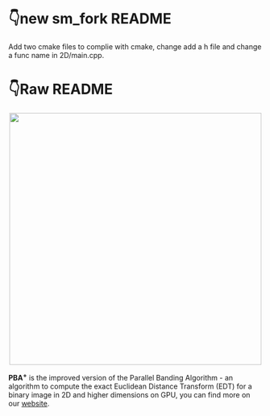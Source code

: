 # 👇new sm_fork README
Add two cmake files to complie with cmake, change add a h file and change a func name in 2D/main.cpp.
# 👇Raw README
<p align="center">
<img src="_.jpg" width=500 />
</p>

**PBA<sup>+</sup>** is the improved version of the Parallel Banding Algorithm - an algorithm to compute the exact Euclidean Distance Transform (EDT) for a binary image in 2D and higher dimensions on GPU, you can find more on our [website](https://www.comp.nus.edu.sg/~tants/pba.html).
